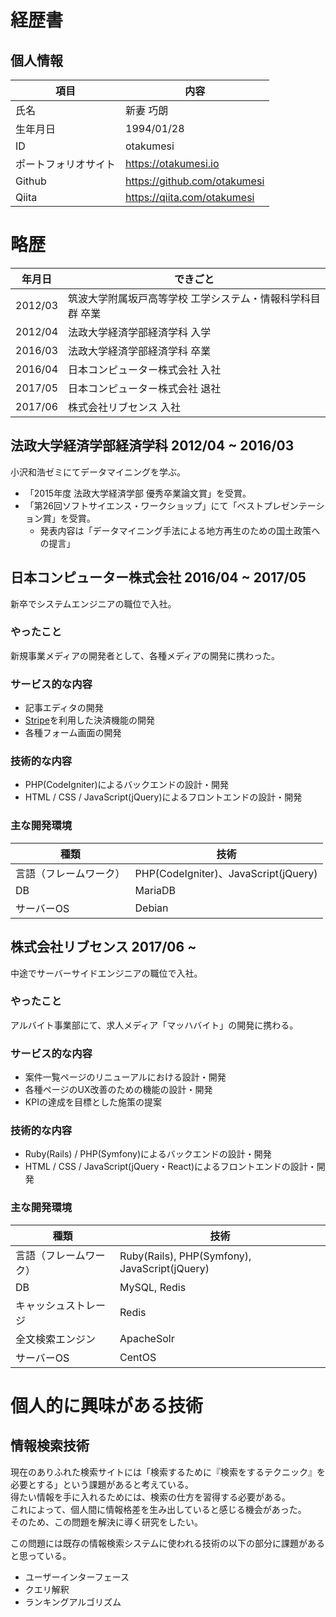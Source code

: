 # 経歴書

## 個人情報

| 項目 | 内容 |
| --- | ---|
| 氏名| 新妻 巧朗 |
| 生年月日 | 1994/01/28 |
| ID | otakumesi |
| ポートフォリオサイト| https://otakumesi.io |
| Github | https://github.com/otakumesi |
| Qiita | https://qiita.com/otakumesi |

# 略歴
| 年月日 | できごと |
|---|---|
| 2012/03 | 筑波大学附属坂戸高等学校 工学システム・情報科学科目群 卒業 |
| 2012/04 | 法政大学経済学部経済学科 入学|
| 2016/03 | 法政大学経済学部経済学科 卒業|
| 2016/04 | 日本コンピューター株式会社 入社 |
| 2017/05 | 日本コンピューター株式会社 退社 |
| 2017/06 | 株式会社リブセンス 入社 |

## 法政大学経済学部経済学科 2012/04 ~ 2016/03
小沢和浩ゼミにてデータマイニングを学ぶ。

* 「2015年度 法政大学経済学部 優秀卒業論文賞」を受賞。
* 「第26回ソフトサイエンス・ワークショップ」にて「ベストプレゼンテーション賞」を受賞。
  * 発表内容は「データマイニング手法による地方再生のための国土政策への提言」

## 日本コンピューター株式会社 2016/04 ~ 2017/05
新卒でシステムエンジニアの職位で入社。

### やったこと
新規事業メディアの開発者として、各種メディアの開発に携わった。

### サービス的な内容
* 記事エディタの開発
* [Stripe](https://stripe.com/jp)を利用した決済機能の開発
* 各種フォーム画面の開発

### 技術的な内容
* PHP(CodeIgniter)によるバックエンドの設計・開発
* HTML / CSS / JavaScript(jQuery)によるフロントエンドの設計・開発

### 主な開発環境

| 種類 | 技術 |
|---|---|
| 言語（フレームワーク） | PHP(CodeIgniter)、JavaScript(jQuery) |
| DB | MariaDB |
| サーバーOS | Debian |

## 株式会社リブセンス 2017/06 ~
中途でサーバーサイドエンジニアの職位で入社。

### やったこと
アルバイト事業部にて、求人メディア「マッハバイト」の開発に携わる。

### サービス的な内容
* 案件一覧ページのリニューアルにおける設計・開発
* 各種ページのUX改善のための機能の設計・開発
* KPIの達成を目標とした施策の提案

### 技術的な内容
* Ruby(Rails) / PHP(Symfony)によるバックエンドの設計・開発
* HTML / CSS / JavaScript(jQuery・React)によるフロントエンドの設計・開発

### 主な開発環境

| 種類 | 技術 |
|---|---|
| 言語（フレームワーク） | Ruby(Rails), PHP(Symfony), JavaScript(jQuery) |
| DB | MySQL, Redis |
| キャッシュストレージ | Redis |
| 全文検索エンジン | ApacheSolr |
| サーバーOS | CentOS |

# 個人的に興味がある技術

## 情報検索技術
現在のありふれた検索サイトには「検索するために『検索をするテクニック』を必要とする」という課題があると考えている。  
得たい情報を手に入れるためには、検索の仕方を習得する必要がある。  
これによって、個人間に情報格差を生み出していると感じる機会があった。  
そのため、この問題を解決に導く研究をしたい。  
  
この問題には既存の情報検索システムに使われる技術の以下の部分に課題があると思っている。
  * ユーザーインターフェース
  * クエリ解釈
  * ランキングアルゴリズム

